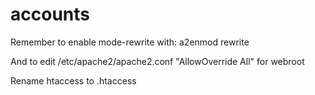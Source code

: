 # accounts

 Remember to enable mode-rewrite with: a2enmod rewrite

 And to edit /etc/apache2/apache2.conf "AllowOverride All" for webroot
 
 Rename htaccess to .htaccess
